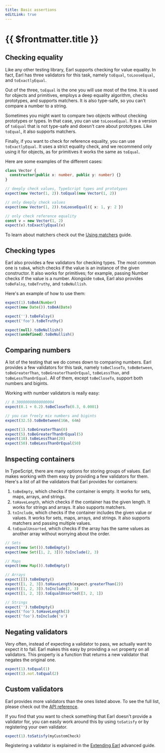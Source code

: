 ```yaml
---
title: Basic assertions
editLink: true
---
```


# {{ $frontmatter.title }}

## Checking equality

Like any other testing library, Earl supports checking for value equality. In fact, Earl has three validators for this task, namely `toEqual`, `toLooseEqual`, and `toExactlyEqual`.

Out of the three, `toEqual` is the one you will use most of the time. It is used for objects and primitives, employs a deep equality algorithm, checks prototypes, and supports matchers. It is also type-safe, so you can't compare a number to a string.

Sometimes you might want to compare two objects without checking prototypes or types. In that case, you can use `toLooseEqual`. It is a version of `toEqual` that is not type-safe and doesn't care about prototypes. Like `toEqual`, it also supports matchers.

Finally, if you want to check for reference equality, you can use `toExactlyEqual`. It uses a strict equality check, and we recommend only using it for objects, as for primitives it works the same as `toEqual`.

Here are some examples of the different cases:

```ts
class Vector {
  constructor(public x: number, public y: number) {}
}

// deeply check values, TypeScript types and prototypes
expect(new Vector(1, 2)).toEqual(new Vector(1, 2))

// only deeply check values
expect(new Vector(1, 2)).toLooseEqual({ x: 1, y: 2 })

// only check reference equality
const v = new Vector(1, 2)
expect(v).toExactlyEqual(v)
```

To learn about matchers check out the [Using matchers](/guides/using-matchers) guide.

## Checking types

Earl also provides a few validators for checking types. The most common one is `toBeA`, which checks if the value is an instance of the given constructor. It also works for primitives; for example, passing Number checks if the value is a number. Alongside `toBeA`, Earl also provides `toBeFalsy`, `toBeTruthy`, and `toBeNullish`.

Here's an example of how to use them:

```ts
expect(1).toBeA(Number)
expect(new Date()).toBeA(Date)

expect('').toBeFalsy()
expect('foo').toBeTruthy()

expect(null).toBeNullish()
expect(undefined).toBeNullish()
```

## Comparing numbers

A lot of the testing that we do comes down to comparing numbers. Earl provides a few validators for this task, namely `toBeCloseTo`, `toBeBetween`, `toBeGreaterThan`, `toBeGreaterThanOrEqual`, `toBeLessThan`, and `toBeLessThanOrEqual`. All of them, except `toBeCloseTo`, support both numbers and bigints.

Working with number validators is really easy:

```ts
// 0.30000000000000004
expect(0.1 + 0.2).toBeCloseTo(0.3, 0.0001)

// you can freely mix numbers and bigints
expect(32.5).toBeBetween(16n, 64n)

expect(1).toBeGreaterThan(0)
expect(5).toBeGreaterThanOrEqual(5)
expect(10).toBeLessThan(20)
expect(50).toBeLessThanOrEqual(50)
```

## Inspecting containers

In TypeScript, there are many options for storing groups of values. Earl makes working with them easy by providing a few validators for them. Here's a list of all the validators that Earl provides for containers:

1. `toBeEmpty`, which checks if the container is empty. It works for sets, maps, arrays, and strings.
2. `toHaveLength`, which checks if the container has the given length. It works for strings and arrays. It also supports matchers.
3. `toInclude`, which checks if the container includes the given value or values. It works for sets, maps, arrays, and strings. It also supports matchers and passing multiple values.
4. `toEqualUnsorted`, which checks if the array has the same values as another array without worrying about the order.

```ts
// Sets
expect(new Set()).toBeEmpty()
expect(new Set([1, 2, 3])).toInclude(2, 3)

// Maps
expect(new Map()).toBeEmpty()

// Arrays
expect([]).toBeEmpty()
expect([1, 2, 3]).toHaveLength(expect.greaterThan(2))
expect([1, 2, 3]).toInclude(2, 3)
expect([1, 2, 3]).toEqualUnsorted([3, 2, 1])

// Strings
expect('').toBeEmpty()
expect('foo').toHaveLength(3)
expect('foo').toInclude('o')
```

## Negating validators

Very often, instead of expecting a validator to pass, we actually want to expect it to fail. Earl makes this easy by providing a `not` property on all validators. This property is a function that returns a new validator that negates the original one.

```ts
expect(1).toEqual(1)
expect(1).not.toEqual(2)
```

## Custom validators

Earl provides more validators than the ones listed above. To see the full list, please check out the [API reference](/api/validators).

If you find that you want to check something that Earl doesn't provide a validator for, you can easily work around this by using `toSatisfy` or by registering your own validator.

```ts
expect(1).toSatisfy(myCustomCheck)
```

Registering a validator is explained in the [Extending Earl](/advanced/extending-earl) advanced guide.
